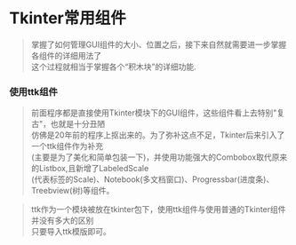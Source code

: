 # Tkinter常用组件<br>
> 掌握了如何管理GUI组件的大小、位置之后，接下来自然就需要进一步掌握各组件的详细用法了<br>
  这个过程就相当于掌握各个“积木块”的详细功能.
### 使用ttk组件
> 前面程序都是直接使用Tkinter模块下的GUI组件，这些组件看上去特别"复古"，也就是十分丑陋<br>
  仿佛是20年前的程序上抠出来的。为了弥补这点不足，Tkinter后来引入了一个ttk组件作为补充<br>
  (主要是为了美化和简单包装一下)，并使用功能强大的Combobox取代原来的Listbox,且新增了LabeledScale<br>
  (代表标签的Scale)、Notebook(多文档窗口)、Progressbar(进度条)、Treebview(树)等组件。<br>

> ttk作为一个模块被放在tkinter包下，使用ttk组件与使用普通的Tkinter组件并没有多大的区别<br>
  只要导入ttk模版即可。
